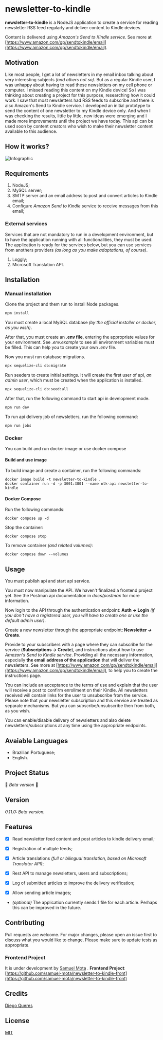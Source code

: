 # newsletter-to-kindle

**newsletter-to-kindle** is a NodeJS application to create a service for reading newsletter RSS feed regularly and deliver content to Kindle devices. 

Content is delivered using _Amazon&#39;s Send to Kindle service_. See more at [https://www.amazon.com/gp/sendtokindle/email](https://www.amazon.com/gp/sendtokindle/email).

## Motivation
Like most people, I get a lot of newsletters in my email inbox talking about very interesting subjects _(and others not so)_. But as a regular Kindle user, I was unhappy about having to read these newsletters on my cell phone or computer. I missed reading this content on my Kindle device!
So I was thinking about creating a project for this purpose, researching how it could work. I saw that most newsletters had RSS feeds to subscribe and there is also Amazon's Send to Kindle service. 
I developed an initial prototype to send the content of one newsletter to my Kindle device only. And when I was checking the results, little by little, new ideas were emerging and I made more improvements until the project we have today. 
This api can be used soon by content creators who wish to make their newsletter content available to this audience.

## How it works?
![Infographic](/images/infographic.gif)

## Requirements
1. NodeJS;
2. MySQL server;
3. SMTP server and an email address to post and convert articles to Kindle email;
4. Configure *Amazon Send to Kindle* service to receive messages from this email;

### External services
Services that are not mandatory to run in a development environment, but to have the application running with all functionalities, they must be used.
The application is ready for the services below, but you can use services from anothers providers _(as long as you make adaptations, of course)_.
1. Loggly;
2. Microsoft Translation API.

## Installation

### Manual installation
Clone the project and them run to install Node packages.
```bash
npm install
```
You must create a local MySQL database _(by the official installer or docker, as you wish)_.

After that, you must create an **.env file**, entering the appropriate values for your environment. 
See _.env.example_ to see all environment variables must be filled. This can help you to create your own _.env_ file.

Now you must run database migrations.
```bash
npx sequelize-cli db:migrate
```

Run seeders to create initial settings. It will create the first user of api, _an admin user_, which must be created when the application is installed.
```bash
npx sequelize-cli db:seed:all
```

After that, run the following command to start api in development mode. 
```bash
npm run dev
```

To run api delivery job of newsletters, run the following command:
```bash
npm run jobs
```

### Docker
You can build and run docker image or use docker compose

#### Build and use image
To build image and create a container, run the following commands:
```
docker image build -t newsletter-to-kindle .
docker container run -d -p 3001:3001 --name ntk-api newsletter-to-kindle
```

#### Docker Compose
Run the following commands:
```
docker compose up -d
```

Stop the container:
```
docker compose stop
```

To remove container _(and related volumes)_:
```
docker compose down --volumes 
```


## Usage

You must publish api and start api service.

You must now manipulate the API. We haven't finalized a frontend project yet. See the Postman api documentation in _docs/postman_ for more information.

Now login to the API through the authentication endpoint: **Auth -> Login** _(if you don't have a registered user, you will have to create one or use the default admin user)_.

Create a new newsletter through the appropriate endpoint: **Newsletter -> Create**.

Provide to your subscribers with a page where they can subscribe for the service (**Subscriptions -> Create**), and instructions about how to use _Amazon&#39;s Send to Kindle service_. Providing all the necessary information, especially **the email address of the application** that will deliver the newsletters. See more at [https://www.amazon.com/gp/sendtokindle/email](https://www.amazon.com/gp/sendtokindle/email), to help you to create the instructions page.

You can include an acceptance to the terms of use and explain that the user will receive a post to confirm enrollment on their Kindle. All newsletters received will contain links for the user to unsubscribe from the service. Please note that your newsletter subscription and this service are treated as separate mechanisms. But you can subscribe/unsubscribe then from both, as you wish.

You can enable/disable delivery of newsletters and also delete newsletters/subscriptions at any time using the appropriate endpoints.

## Avaiable Languages
- Brazilian Portuguese;
- English.

## Project Status
🚀 _Beta version_ 🚧

## Version
_0.11.0: Beta version._

## Features
- [x] Read newsletter feed content and post articles to kindle delivery email;
- [x] Registration of multiple feeds;
- [x] Article translations _(full or bilingual translation, based on Microsoft Translator API)_;
- [x] Rest API to manage newsletters, users and subscriptions;
- [x] Log of submitted articles to improve the delivery verification;
- [x] Allow sending article images;


- _(optional)_ The application currently sends 1 file for each article. Perhaps this can be improved in the future.

## Contributing
Pull requests are welcome. For major changes, please open an issue first to discuss what you would like to change. Please make sure to update tests as appropriate.

### Frontend Project
It is under development by [Samuel Mota](https://github.com/samuel-mota) .
**Frontend Project**: [https://github.com/samuel-mota/newsletter-to-kindle-front](https://github.com/samuel-mota/newsletter-to-kindle-front) 

## Credits
[Diego Queres](https://github.com/diegoqueres)

## License
[MIT](https://choosealicense.com/licenses/mit/)
